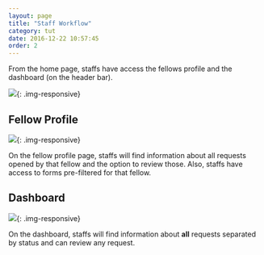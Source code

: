 ```yaml
---
layout: page
title: "Staff Workflow"
category: tut
date: 2016-12-22 10:57:45
order: 2
---
```


From the home page, staffs have access the fellows profile
and the dashboard (on the header bar).

![]({{site.baseurl}}/img/home.png){: .img-responsive}

## Fellow Profile

![]({{site.baseurl}}/img/fellow.png){: .img-responsive}

On the fellow profile page,
staffs will find information about all requests opened
by that fellow and the option to review those.
Also,
staffs have access to forms pre-filtered for that fellow.

## Dashboard

![]({{site.baseurl}}/img/dashboard.png){: .img-responsive}

On the dashboard,
staffs will find information about **all** requests
separated by status and can review any request.
